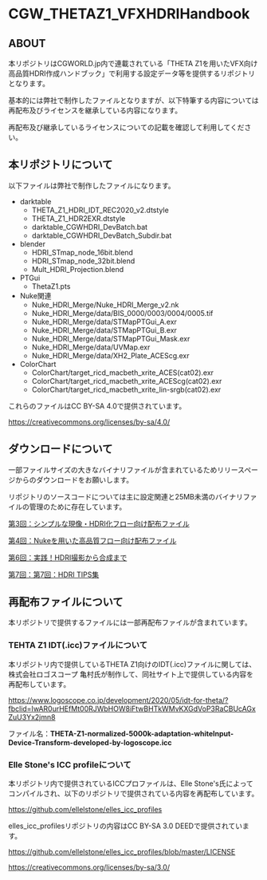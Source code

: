 # CGW_THETAZ1_VFXHDRIHandbook

## ABOUT

本リポジトリはCGWORLD.jp内で連載されている「THETA Z1を用いたVFX向け高品質HDRI作成ハンドブック」で利用する設定データ等を提供するリポジトリとなります。

基本的には弊社で制作したファイルとなりますが、以下特筆する内容については再配布及びライセンスを継承している内容になります。

再配布及び継承しているライセンスについての記載を確認して利用してください。

## 本リポジトリについて

以下ファイルは弊社で制作したファイルになります。

- darktable
  - THETA_Z1_HDRI_IDT_REC2020_v2.dtstyle
  - THETA_Z1_HDR2EXR.dtstyle
  - darktable_CGWHDRI_DevBatch.bat
  - darktable_CGWHDRI_DevBatch_Subdir.bat
- blender
  - HDRI_STmap_node_16bit.blend
  - HDRI_STmap_node_32bit.blend
  - Mult_HDRI_Projection.blend
- PTGui
  - ThetaZ1.pts
- Nuke関連
  - Nuke_HDRI_Merge/Nuke_HDRI_Merge_v2.nk
  - Nuke_HDRI_Merge/data/BIS_0000/0003/0004/0005.tif
  - Nuke_HDRI_Merge/data/STMapPTGui_A.exr
  - Nuke_HDRI_Merge/data/STMapPTGui_B.exr
  - Nuke_HDRI_Merge/data/STMapPTGui_Mask.exr
  - Nuke_HDRI_Merge/data/UVMap.exr
  - Nuke_HDRI_Merge/data/XH2_Plate_ACEScg.exr
- ColorChart
  - ColorChart/target_ricd_macbeth_xrite_ACES(cat02).exr
  - ColorChart/target_ricd_macbeth_xrite_ACEScg(cat02).exr
  - ColorChart/target_ricd_macbeth_xrite_lin-srgb(cat02).exr

これらのファイルはCC BY-SA 4.0で提供されています。

https://creativecommons.org/licenses/by-sa/4.0/

## ダウンロードについて

一部ファイルサイズの大きなバイナリファイルが含まれているためリリースページからのダウンロードをお願いします。

リポジトリのソースコードについては主に設定関連と25MB未満のバイナリファイルの管理のために存在しています。

[第3回：シンプルな現像・HDRI化フロー向け配布ファイル](https://github.com/cgslab/CGW_TEHTAZ1_VFXHDRIHandbook/releases/tag/CGW_HDRI_vol3)

[第4回：Nukeを用いた高品質フロー向け配布ファイル](https://github.com/cgslab/CGW_TEHTAZ1_VFXHDRIHandbook/releases/tag/CGW_HDRI_vol4)

[第6回：実践！HDRI撮影から合成まで](https://github.com/cgslab/CGW_TEHTAZ1_VFXHDRIHandbook/releases/tag/CGW_HDRI_vol6)

[第7回：第7回：HDRI TIPS集](https://github.com/cgslab/CGW_TEHTAZ1_VFXHDRIHandbook/releases/tag/CGW_HDRIvol7)

## 再配布ファイルについて

本リポジトリで提供するファイルには一部再配布ファイルが含まれています。

### TEHTA Z1 IDT(.icc)ファイルについて

本リポジトリ内で提供しているTHETA Z1向けのIDT(.icc)ファイルに関しては、株式会社ロゴスコープ 亀村氏が制作して、同社サイト上で提供している内容を再配布しています。

https://www.logoscope.co.jp/development/2020/05/idt-for-theta/?fbclid=IwAR0urHEfMt00RJWbHOW8iFtwBHTkWMvKXGdVoP3RaCBUcAGxZuU3Yx2jmn8

ファイル名：**THETA-Z1-normalized-5000k-adaptation-whiteInput-Device-Transform-developed-by-logoscope.icc**

### Elle Stone's ICC profileについて

本リポジトリ内で提供されているICCプロファイルは、Elle Stone's氏によってコンパイルされ、以下のリポジトリで提供されている内容を再配布しています。

https://github.com/ellelstone/elles_icc_profiles

elles_icc_profilesリポジトリの内容はCC BY-SA 3.0 DEEDで提供されています。

https://github.com/ellelstone/elles_icc_profiles/blob/master/LICENSE

https://creativecommons.org/licenses/by-sa/3.0/
